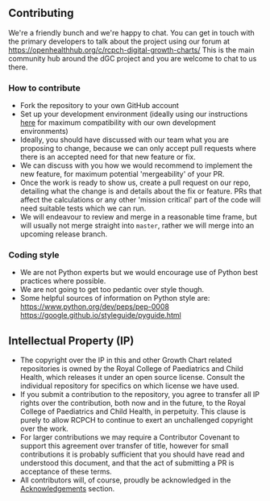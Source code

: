 ## Contributing

We're a friendly bunch and we're happy to chat. You can get in touch with the primary developers to talk about the project using our forum at https://openhealthhub.org/c/rcpch-digital-growth-charts/ This is the main community hub around the dGC project and you are welcome to chat to us there.

### How to contribute

- Fork the repository to your own GitHub account
- Set up your development environment (ideally using our instructions [here](python-development.md) for maximum compatibility with our own development environments)
- Ideally, you should have discussed with our team what you are proposing to change, because we can only accept pull requests where there is an accepted need for that new feature or fix.
- We can discuss with you how we would recommend to implement the new feature, for maximum potential 'mergeability' of your PR.
- Once the work is ready to show us, create a pull request on our repo, detailing what the change is and details about the fix or feature. PRs that affect the calculations or any other 'mission critical' part of the code will need suitable tests which we can run.
- We will endeavour to review and merge in a reasonable time frame, but will usually not merge straight into `master`, rather we will merge into an upcoming release branch.

### Coding style

- We are not Python experts but we would encourage use of Python best practices where possible.
- We are not going to get too pedantic over style though.
- Some helpful sources of information on Python style are:  
  <https://www.python.org/dev/peps/pep-0008>  
  <https://google.github.io/styleguide/pyguide.html>

## Intellectual Property (IP)

- The copyright over the IP in this and other Growth Chart related repositories is owned by the Royal College of Paediatrics and Child Health, which releases it under an open source license. Consult the individual repository for specifics on which license we have used.
- If you submit a contribution to the repository, you agree to transfer all IP rights over the contribution, both now and in the future, to the Royal College of Paediatrics and Child Health, in perpetuity. This clause is purely to allow RCPCH to continue to exert an unchallenged copyright over the work.
- For larger contributions we may require a Contributor Covenant to support this agreement over transfer of title, however for small contributions it is probably sufficient that you should have read and understood this document, and that the act of submitting a PR is acceptance of these terms.
- All contributors will, of course, proudly be acknowledged in the [Acknowledgements](acknowledgements.md) section.